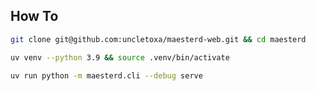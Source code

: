 ## How To

```bash
git clone git@github.com:uncletoxa/maesterd-web.git && cd maesterd
```

```bash
uv venv --python 3.9 && source .venv/bin/activate
```

```bash
uv run python -m maesterd.cli --debug serve
```

